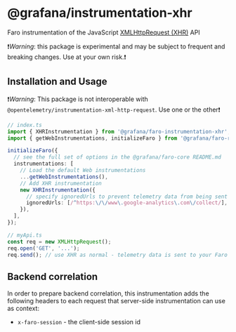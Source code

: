 # @grafana/instrumentation-xhr

Faro instrumentation of the JavaScript
[XMLHttpRequest (XHR)](https://developer.mozilla.org/en-US/docs/Glossary/XMLHttpRequest) API

❗️*Warning*: this package is experimental and may be subject to frequent and breaking changes.
Use at your own risk.❗️

## Installation and Usage

❗️*Warning*: This package is not interoperable with `@opentelemetry/instrumentation-xml-http-request`.
Use one or the other❗️

```ts
// index.ts
import { XHRInstrumentation } from '@grafana/faro-instrumentation-xhr';
import { getWebInstrumentations, initializeFaro } from '@grafana/faro-react';

initializeFaro({
  // see the full set of options in the @grafana/faro-core README.md
  instrumentations: [
    // Load the default Web instrumentations
    ...getWebInstrumentations(),
    // Add XHR instrumentation
    new XHRInstrumentation({
      // specify ignoredUrls to prevent telemetry data from being sent to Faro when making requests to those URLs
      ignoredUrls: [/^https:\/\/www\.google-analytics\.com\/collect/],
    }),
  ],
});

// myApi.ts
const req = new XMLHttpRequest();
req.open('GET', '...');
req.send(); // use XHR as normal - telemetry data is sent to your Faro endpoint
```

## Backend correlation

In order to prepare backend correlation, this instrumentation adds the following headers to each
request that server-side instrumentation can use as context:
* `x-faro-session` - the client-side session id